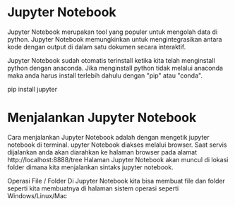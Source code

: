 # Jupyter Notebook
Jupyter Notebook merupakan tool yang populer untuk mengolah data di python. 
Jupyter Notebook memungkinkan untuk mengintegrasikan antara kode dengan output di dalam satu dokumen secara interaktif.

Jupyter Notebook sudah otomatis terinstall ketika kita telah menginstall python dengan anaconda. 
Jika menginstall python tidak melalui anaconda maka anda harus install terlebih dahulu dengan "pip" atau "conda".

pip install jupyter

# Menjalankan Jupyter Notebook
Cara menjalankan Jupyter Notebook adalah dengan mengetik jupyter notebook di terminal.
upyter Notebook diakses melalui browser. Saat servis dijalankan anda akan diarahkan ke halaman browser pada alamat http://localhost:8888/tree
Halaman Jupyter Notebook akan muncul di lokasi folder dimana kita menjalankan sintaks jupyter notebook.

Operasi File / Folder
Di Jupyter Notebook kita bisa membuat file dan folder seperti kita membuatnya di halaman sistem operasi seperti Windows/Linux/Mac
